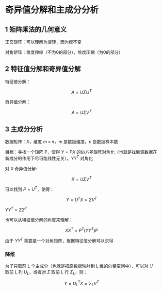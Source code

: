 # 奇异值分解和主成分分析


<!--more-->


## 1 矩阵乘法的几何意义

正交矩阵：可以理解为旋转，因为模不变

对角矩阵：维度伸缩（不为0的部分），维度压缩（为0的部分）

## 2 特征值分解和奇异值分解

特征值分解：

$$A=U\Sigma U^T$$

奇异值分解：

$$A=U\Sigma V^T$$

## 3 主成分分析

数据矩阵：$X$，维度 $m\times n$，$m$ 是数据维度，$n$ 是数据样本数

目标：寻找一个矩阵 P，使得 $Y=PX$ 的协方差矩阵对角化（也就是找到源数据在新成分的作用下尽可能线性无关），$YY^T$ 对角化

对 $X$ 奇异值分解:

$$X=U\Sigma V^T$$

可以找到 $P=U^T$，使得：

$$Y=  U^T X = \Sigma V^T$$

$YY^T = \Sigma\Sigma^T$

也可以从特征值分解的角度来理解：

$$XX^T=P^T(YY^T)P$$

由于 $YY^T$ 需要是一个对角矩阵，根据特征值分解可以求得

### 降维

为了只取前 L 个主成分（也就是把原数据映射到 L 维的向量空间中），可以对 $U$ 取前 L 列 $U_L$，或者对 $\Sigma$ 取前 L 行 $\Sigma_L$，则：

$$Y={U_L}^TX=\Sigma_LV^T$$

